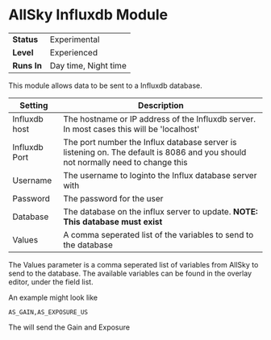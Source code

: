 # AllSky Influxdb Module

|   |   |
| ------------ | ------------ |
| **Status**  | Experimental  |
| **Level**  | Experienced  |
| **Runs In**  | Day time, Night time |


This module allows data to be sent to a Influxdb database. 

|  Setting | Description  |
| ------------ | ------------ |
| Influxdb host | The hostname or IP address of the Influxdb server. In most cases this will be 'localhost' |
| Influxdb Port | The port number the Influx database server is listening on. The default is 8086 and you should not normally need to change this |
| Username | The username to loginto the Influx database server with |
| Password | The password for the user |
| Database | The database on the influx server to update. **NOTE: This database must exist** |
| Values | A comma seperated list of the variables to send to the database |

The Values parameter is a comma seperated list of variables from AllSky to send to the database. The available variables can be found in the overlay editor, under the field list.

An example might look like

`AS_GAIN,AS_EXPOSURE_US`

The will send the Gain and Exposure 